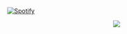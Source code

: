 &nbsp; <br> [![Spotify](https://spotify-play-seven.vercel.app/api/spotify?background_color=0d1117&border_color=ffffff)](https://open.spotify.com/user/natng9835?si=d9bb0256ea804da2)

<p align="center">
  <img src="https://spotify-play-seven.vercel.app/api/top-played">
</p>
 
